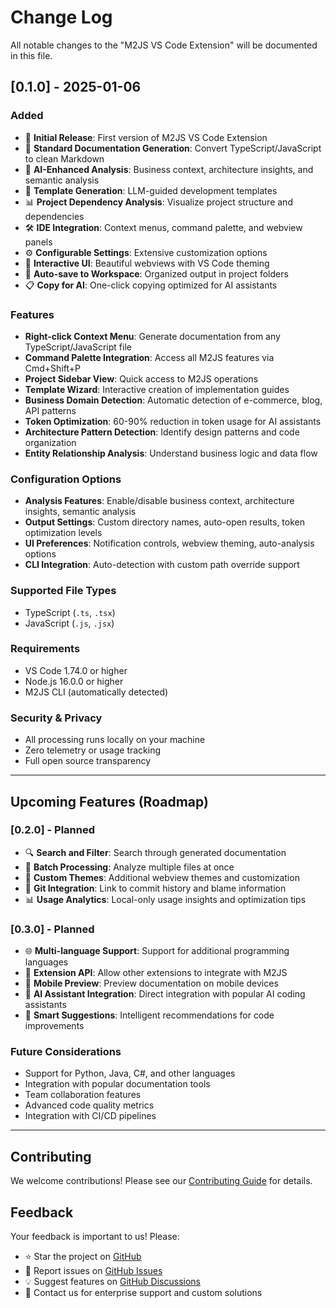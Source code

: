 # Change Log

All notable changes to the "M2JS VS Code Extension" will be documented in this file.

## [0.1.0] - 2025-01-06

### Added
- 🎉 **Initial Release**: First version of M2JS VS Code Extension
- 📝 **Standard Documentation Generation**: Convert TypeScript/JavaScript to clean Markdown
- 🧠 **AI-Enhanced Analysis**: Business context, architecture insights, and semantic analysis
- 🎯 **Template Generation**: LLM-guided development templates
- 📊 **Project Dependency Analysis**: Visualize project structure and dependencies
- 🛠️ **IDE Integration**: Context menus, command palette, and webview panels
- ⚙️ **Configurable Settings**: Extensive customization options
- 🎨 **Interactive UI**: Beautiful webviews with VS Code theming
- 💾 **Auto-save to Workspace**: Organized output in project folders
- 📋 **Copy for AI**: One-click copying optimized for AI assistants

### Features
- **Right-click Context Menu**: Generate documentation from any TypeScript/JavaScript file
- **Command Palette Integration**: Access all M2JS features via Cmd+Shift+P
- **Project Sidebar View**: Quick access to M2JS operations
- **Template Wizard**: Interactive creation of implementation guides
- **Business Domain Detection**: Automatic detection of e-commerce, blog, API patterns
- **Token Optimization**: 60-90% reduction in token usage for AI assistants
- **Architecture Pattern Detection**: Identify design patterns and code organization
- **Entity Relationship Analysis**: Understand business logic and data flow

### Configuration Options
- **Analysis Features**: Enable/disable business context, architecture insights, semantic analysis
- **Output Settings**: Custom directory names, auto-open results, token optimization levels
- **UI Preferences**: Notification controls, webview theming, auto-analysis options
- **CLI Integration**: Auto-detection with custom path override support

### Supported File Types
- TypeScript (`.ts`, `.tsx`)
- JavaScript (`.js`, `.jsx`)

### Requirements
- VS Code 1.74.0 or higher
- Node.js 16.0.0 or higher
- M2JS CLI (automatically detected)

### Security & Privacy
- All processing runs locally on your machine
- Zero telemetry or usage tracking
- Full open source transparency

---

## Upcoming Features (Roadmap)

### [0.2.0] - Planned
- 🔍 **Search and Filter**: Search through generated documentation
- 📁 **Batch Processing**: Analyze multiple files at once
- 🎨 **Custom Themes**: Additional webview themes and customization
- 🔗 **Git Integration**: Link to commit history and blame information
- 📊 **Usage Analytics**: Local-only usage insights and optimization tips

### [0.3.0] - Planned
- 🌐 **Multi-language Support**: Support for additional programming languages
- 🔌 **Extension API**: Allow other extensions to integrate with M2JS
- 📱 **Mobile Preview**: Preview documentation on mobile devices
- 🤖 **AI Assistant Integration**: Direct integration with popular AI coding assistants
- 🎯 **Smart Suggestions**: Intelligent recommendations for code improvements

### Future Considerations
- Support for Python, Java, C#, and other languages
- Integration with popular documentation tools
- Team collaboration features
- Advanced code quality metrics
- Integration with CI/CD pipelines

---

## Contributing

We welcome contributions! Please see our [Contributing Guide](https://github.com/paulohenriquevn/m2js/blob/main/CONTRIBUTING.md) for details.

## Feedback

Your feedback is important to us! Please:
- ⭐ Star the project on [GitHub](https://github.com/paulohenriquevn/m2js)
- 🐛 Report issues on [GitHub Issues](https://github.com/paulohenriquevn/m2js/issues)
- 💡 Suggest features on [GitHub Discussions](https://github.com/paulohenriquevn/m2js/discussions)
- 📧 Contact us for enterprise support and custom solutions